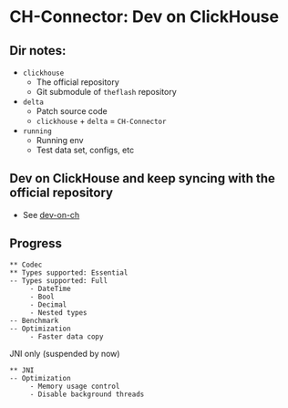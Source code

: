 # CH-Connector: Dev on ClickHouse

## Dir notes:
* `clickhouse`
    * The official repository
    * Git submodule of `theflash` repository
* `delta`
    * Patch source code
    * `clickhouse` + `delta` = `CH-Connector`
* `running`
    * Running env
    * Test data set, configs, etc

## Dev on ClickHouse and keep syncing with the official repository
* See [dev-on-ch](./dev-on-ch.md)

## Progress
```
** Codec
** Types supported: Essential
-- Types supported: Full
     - DateTime
     - Bool
     - Decimal
     - Nested types
-- Benchmark
-- Optimization
     - Faster data copy
```
JNI only (suspended by now)
```
** JNI
-- Optimization
     - Memory usage control
     - Disable background threads
```
